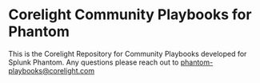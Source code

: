 # Corelight Community Playbooks for Phantom

This is the Corelight Repository for Community Playbooks developed for Splunk Phantom.
Any questions please reach out to phantom-playbooks@corelight.com
